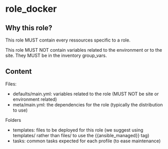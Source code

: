 role_docker
===========

Why this role?
--------------
This role MUST contain every ressources specific to a role.

This role MUST NOT contain variables related to the environment or to the site. They MUST be in the inventory group_vars.


Content
-------

Files:
- defaults/main.yml: variables related to the role (MUST NOT be site or environment related)
- meta/main.yml: the dependencies for the role (typically the distribution to use)

Folders
- templates: files to be deployed for this role (we suggest using templates/ rather than files/ to use the {{ansible_managed}} tag)
- tasks: common tasks expected for each profile (to ease maintenance)
